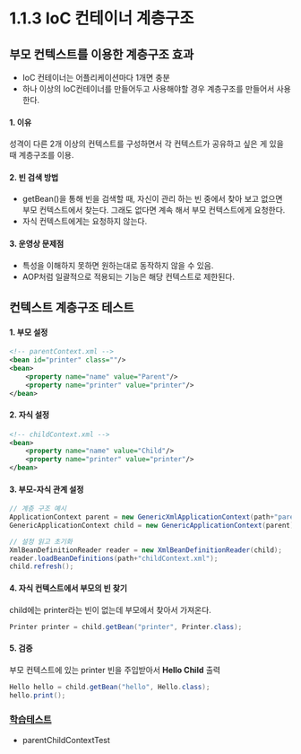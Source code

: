 # 1.1.3 IoC 컨테이너 계층구조

## 부모 컨텍스트를 이용한 계층구조 효과
- IoC 컨테이너는 어플리케이션마다 1개면 충분
- 하나 이상의 IoC컨테이너를 만들어두고 사용해야할 경우 계층구조를 만들어서 사용한다.

#### 1. 이유
성격이 다른 2개 이상의 컨텍스트를 구성하면서 각 컨텍스트가 공유하고 싶은 게 있을 때 계층구조를 이용.

#### 2. 빈 검색 방법    
- getBean()을 통해 빈을 검색할 때, 자신이 관리 하는 빈 중에서 찾아 보고 
    없으면 부모 컨텍스트에서 찾는다. 그래도 없다면 계속 해서 부모 컨텍스트에게 요청한다.
- 자식 컨텍스트에게는 요청하지 않는다.

#### 3. 운영상 문제점
- 특성을 이해하지 못하면 원하는대로 동작하지 않을 수 있음.
- AOP처럼 일괄적으로 적용되는 기능은 해당 컨텍스트로 제한된다.


## 컨텍스트 계층구조 테스트

#### 1. 부모 설정
```xml
<!-- parentContext.xml -->
<bean id="printer" class=""/>
<bean>
    <property name="name" value="Parent"/>
    <property name="printer" value="printer"/>
</bean>
```

#### 2. 자식 설정
```xml
<!-- childContext.xml -->
<bean>
    <property name="name" value="Child"/>
    <property name="printer" value="printer"/>
</bean>
```

#### 3. 부모-자식 관계 설정
~~~java
// 계층 구조 예시
ApplicationContext parent = new GenericXmlApplicationContext(path+"parentContext.xml");
GenericApplicationContext child = new GenericApplicationContext(parent);

// 설정 읽고 초기화
XmlBeanDefinitionReader reader = new XmlBeanDefinitionReader(child);
reader.loadBeanDefinitions(path+"childContext.xml");
child.refresh();
~~~

#### 4. 자식 컨텍스트에서 부모의 빈 찾기
child에는 printer라는 빈이 없는데 부모에서 찾아서 가져온다.
~~~java
Printer printer = child.getBean("printer", Printer.class);
~~~

#### 5. 검증
부모 컨텍스트에 있는 printer 빈을 주입받아서 **Hello Child** 출력 
~~~java
Hello hello = child.getBean("hello", Hello.class);
hello.print();
~~~

### [학습테스트](/src/test/java/springbook/learningtest/spring/ioc/bean/ContextTest.java)
- parentChildContextTest